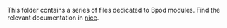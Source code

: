 This folder contains a series of files dedicated to Bpod modules. Find the relevant documentation in [nice](../user-guide/serial-interfaces.md).